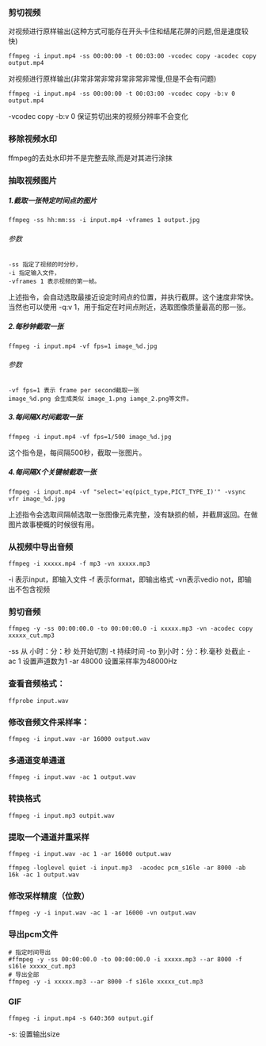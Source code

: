 ### 剪切视频
对视频进行原样输出(这种方式可能存在开头卡住和结尾花屏的问题,但是速度较快)
```shell
ffmpeg -i input.mp4 -ss 00:00:00 -t 00:03:00 -vcodec copy -acodec copy output.mp4
```
对视频进行原样输出(非常非常非常非常非常非常慢,但是不会有问题)
```shell
ffmpeg -i input.mp4 -ss 00:00:00 -t 00:03:00 -vcodec copy -b:v 0 output.mp4
```
-vcodec copy -b:v 0 保证剪切出来的视频分辨率不会变化
### 移除视频水印
ffmpeg的去处水印并不是完整去除,而是对其进行涂抹
### 抽取视频图片
##### 1.截取一张特定时间点的图片
```shell
ffmpeg -ss hh:mm:ss -i input.mp4 -vframes 1 output.jpg
```
###### 参数
    -ss 指定了视频的时分秒，
    -i 指定输入文件，
    -vframes 1 表示视频的第一帧。
上述指令，会自动选取最接近设定时间点的位置，并执行截屏。这个速度非常快。
当然也可以使用 -q:v 1，用于指定在时间点附近，选取图像质量最高的那一张。
##### 2.每秒钟截取一张
```shell
ffmpeg -i input.mp4 -vf fps=1 image_%d.jpg
```
###### 参数
    -vf fps=1 表示 frame per second截取一张
    image_%d.png 会生成类似 image_1.png iamge_2.png等文件。

##### 3.每间隔X时间截取一张
```shell
ffmpeg -i input.mp4 -vf fps=1/500 image_%d.jpg
```
这个指令是，每间隔500秒，截取一张图片。

##### 4.每间隔X个关键帧截取一张
```shell
ffmpeg -i input.mp4 -vf "select='eq(pict_type,PICT_TYPE_I)'" -vsync vfr image_%d.jpg
```
上述指令会选取间隔帧选取一张图像元素完整，没有缺损的帧，并截屏返回。在做图片故事梗概的时候很有用。

### 从视频中导出音频
```shell
ffmpeg -i xxxxx.mp4 -f mp3 -vn xxxxx.mp3
```
-i 表示input，即输入文件
-f 表示format，即输出格式
-vn表示vedio not，即输出不包含视频

### 剪切音频
```shell
ffmpeg -y -ss 00:00:00.0 -to 00:00:00.0 -i xxxxx.mp3 -vn -acodec copy xxxxx_cut.mp3
```
-ss 从 小时：分：秒 处开始切割 
-t 持续时间
-to 到小时：分：秒.毫秒 处截止
-ac 1 设置声道数为1
-ar 48000 设置采样率为48000Hz

### 查看音频格式：
```shell
ffprobe input.wav
```

###  修改音频文件采样率：
```shell
ffmpeg -i input.wav -ar 16000 output.wav
```

### 多通道变单通道
```shell
ffmpeg -i input.wav -ac 1 output.wav
```

### 转换格式
```shell
ffmpeg -i input.mp3 outpit.wav
```

### 提取一个通道并重采样
```shell
ffmpeg -i input.wav -ac 1 -ar 16000 output.wav

ffmpeg -loglevel quiet -i input.mp3  -acodec pcm_s16le -ar 8000 -ab 16k -ac 1 output.wav
```
### 修改采样精度（位数）
```shell
ffmpeg -y -i input.wav -ac 1 -ar 16000 -vn output.wav
```

### 导出pcm文件
```shell
# 指定时间导出
#ffmpeg -y -ss 00:00:00.0 -to 00:00:00.0 -i xxxxx.mp3 --ar 8000 -f s16le xxxxx_cut.mp3
# 导出全部
ffmpeg -y -i xxxxx.mp3 --ar 8000 -f s16le xxxxx_cut.mp3
```

### GIF
```shell
ffmpeg -i input.mp4 -s 640:360 output.gif
```
-s: 设置输出size